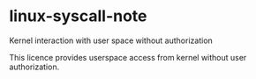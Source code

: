 # linux-syscall-note
Kernel interaction with user space without authorization

This licence provides userspace access from kernel
without user authorization.


